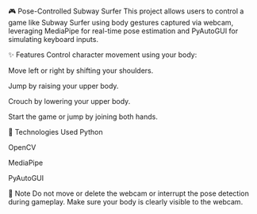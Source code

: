 🎮 Pose-Controlled Subway Surfer
This project allows users to control a game like Subway Surfer using body gestures captured via webcam, leveraging MediaPipe for real-time pose estimation and PyAutoGUI for simulating keyboard inputs.

✨ Features
Control character movement using your body:

Move left or right by shifting your shoulders.

Jump by raising your upper body.

Crouch by lowering your upper body.

Start the game or jump by joining both hands.

🧰 Technologies Used
Python

OpenCV

MediaPipe

PyAutoGUI


🛑 Note
Do not move or delete the webcam or interrupt the pose detection during gameplay. Make sure your body is clearly visible to the webcam.
